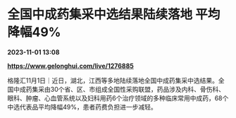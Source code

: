 # 全国中成药集采中选结果陆续落地 平均降幅49%

**2023-11-01 13:08**

**https://www.gelonghui.com/live/1276885**

格隆汇11月1日｜近日，湖北，江西等多地陆续落地全国中成药集采中选结果。全国中成药集采由30个省、区、市组成全国性采购联盟，药品涉及内科、骨伤科、眼科、肿瘤、心血管系统以及妇科用药6个治疗领域的多种临床常用中成药，68个中选代表品平均降幅49%，患者药费负担进一步减轻。
